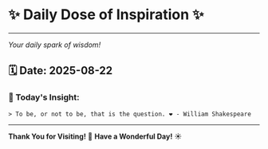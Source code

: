 # ✨ Daily Dose of Inspiration ✨

--- 

_Your daily spark of wisdom!_

## 🗓️ Date: **2025-08-22**

### 💬 Today's Insight:
```
> To be, or not to be, that is the question. ❤️ - William Shakespeare
```

--- 

**Thank You for Visiting!** 🙏
**Have a Wonderful Day!** ☀️
